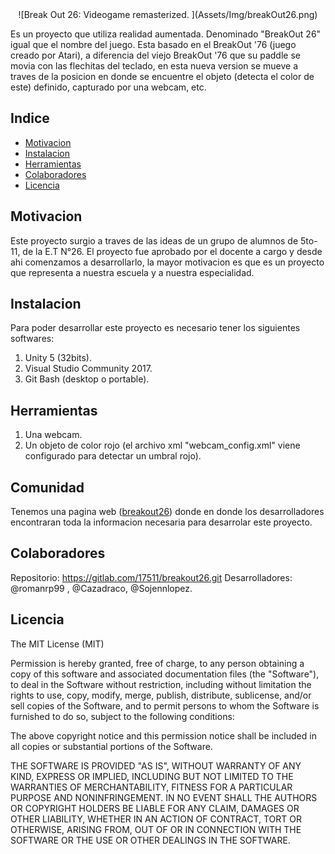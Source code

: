 <div align="center" bgcolor="black">
![Break Out 26: Videogame remasterized. ](Assets/Img/breakOut26.png)
</div>

Es un proyecto que utiliza realidad aumentada. Denominado "BreakOut 26" igual que el nombre del juego. Esta basado en el BreakOut '76 (juego creado por Atari), a 
diferencia del viejo BreakOut '76 que su paddle se movia con las flechitas del teclado, en esta nueva version se mueve a traves de la posicion en donde se encuentre el objeto 
(detecta el color de este) definido, capturado por una webcam, etc.

## Indice

- [Motivacion](#Motivacion)
- [Instalacion](#Instalacion)
- [Herramientas](#Herramientas)
- [Colaboradores](#Colaboradores)
- [Licencia](#Licencia)

## Motivacion

Este proyecto surgio a traves de las ideas de un grupo de alumnos de 5to-11, de la E.T N°26. El proyecto fue aprobado por el docente a cargo y desde ahi comenzamos a desarrollarlo,
la mayor motivacion es que es un proyecto que representa a nuestra escuela y a nuestra especialidad.

## Instalacion

Para poder desarrollar este proyecto es necesario tener los siguientes softwares:

1. Unity 5 (32bits).
2. Visual Studio Community 2017.
3. Git Bash (desktop o portable).

## Herramientas

1. Una webcam.
2. Un objeto de color rojo (el archivo xml "webcam_config.xml" viene configurado para detectar un umbral rojo).

## Comunidad

Tenemos una pagina web (<a href="http://breakout26.net16.net">breakout26</a>) donde en donde los desarrolladores encontraran toda la informacion necesaria para desarrolar este proyecto.

## Colaboradores

Repositorio: https://gitlab.com/17511/breakout26.git
Desarrolladores: @romanrp99 , @Cazadraco, @Sojennlopez.

## Licencia

The MIT License (MIT)

Permission is hereby granted, free of charge, to any person obtaining a copy of this software and associated documentation files (the "Software"), to deal in the Software without restriction, including without limitation the rights to use, copy, modify, merge, publish, distribute, sublicense, and/or sell copies of the Software, and to permit persons to whom the Software is furnished to do so, subject to the following conditions:

The above copyright notice and this permission notice shall be included in all copies or substantial portions of the Software.

THE SOFTWARE IS PROVIDED "AS IS", WITHOUT WARRANTY OF ANY KIND, EXPRESS OR IMPLIED, INCLUDING BUT NOT LIMITED TO THE WARRANTIES OF MERCHANTABILITY, FITNESS FOR A PARTICULAR PURPOSE AND NONINFRINGEMENT. IN NO EVENT SHALL THE AUTHORS OR COPYRIGHT HOLDERS BE LIABLE FOR ANY CLAIM, DAMAGES OR OTHER LIABILITY, WHETHER IN AN ACTION OF CONTRACT, TORT OR OTHERWISE, ARISING FROM, OUT OF OR IN CONNECTION WITH THE SOFTWARE OR THE USE OR OTHER DEALINGS IN THE SOFTWARE.